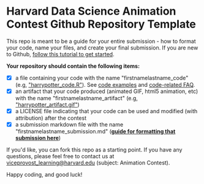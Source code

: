 # Harvard Data Science Animation Contest Github Repository Template

This repo is meant to be a guide for your entire submission - how to format your code, name your files, and create your final submission. If you are new to Github, [follow this tutorial to get started](https://guides.github.com/activities/hello-world/).

**Your repository should contain the following items:**
- [x] a file containing your code with the name "firstnamelastname_code" (e.g, ["harrypotter_code.R"](CodeExamples/harrypotter_code.R)). See [code examples](CodeExamples) and [code-related FAQ](CodeExamples/FAQ.md).
- [x] an artifact that your code produced (animated GIF, html5 animation, etc) with the name "firstnamelastname_artifact" (e.g, ["harrypotter_artifact.gif"](ArtifactExamples/harrypotter_artifact.gif))
- [x] a LICENSE file indicating that your code can be used and modified (with attribution) after the contest
- [x] a submission markdown file with the name "firstnamelastname_submission.md" (**[guide for formatting that submission here](SubmissionTemplate.md)**)

If you'd like, you can fork this repo as a starting point. If you have any questions, please feel free to contact us at  viceprovost_learning@harvard.edu (subject: Animation Contest).

Happy coding, and good luck!

